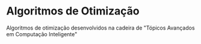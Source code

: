 # Algoritmos de Otimização
Algoritmos de otimização desenvolvidos na cadeira de "Tópicos Avançados em Computação Inteligente"
